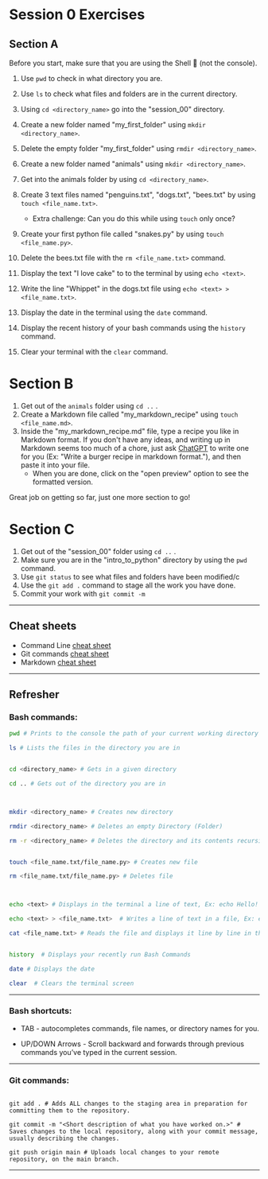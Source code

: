 # Session 0 Exercises

## Section A

Before you start, make sure that you are using the Shell 🐚 (not the console).

1. Use `pwd` to check in what directory you are.

2. Use `ls` to check what files and folders are in the current directory.

3. Using `cd <directory_name>` go into the "session_00" directory.

4. Create a new folder named "my_first_folder" using `mkdir <directory_name>`.

5. Delete the empty folder "my_first_folder" using `rmdir <directory_name>`.

6. Create a new folder named "animals" using `mkdir <directory_name>`.

7. Get into the animals folder by using `cd <directory_name>`.

8. Create 3 text files named "penguins.txt", "dogs.txt", "bees.txt" by using `touch <file_name.txt>`.
    - Extra challenge: Can you do this while using `touch` only once?

9. Create your first python file called "snakes.py" by using `touch <file_name.py>`.

10. Delete the bees.txt file with the `rm <file_name.txt>` command.

11. Display the text "I love cake" to to the terminal by using `echo <text>`.

12. Write the line "Whippet" in the dogs.txt file using `echo <text> > <file_name.txt>`.

13. Display the date in the terminal using the `date` command.

14. Display the recent history of your bash commands using the `history` command.

15. Clear your terminal with the `clear` command.


# Section B

1. Get out of the `animals` folder using `cd ..` .
2. Create a Markdown file called "my_markdown_recipe" using `touch <file_name.md>`.
3. Inside the "my_markdown_recipe.md" file,  type a recipe you like in Markdown format. If you don't have any ideas, and writing up in Markdown seems too much of a chore, just ask [ChatGPT](https://chat.openai.com/) to write one for you (Ex: "Write a burger recipe in markdown format."), and then paste it into your file. 
    - When you are done, click on the "open preview" option to see the formatted version.

Great job on getting so far, just one more section to go!

# Section C

1. Get out of the "session_00" folder using `cd ..` .
2. Make sure you are in the "intro_to_python" directory by using the `pwd` command.
3. Use `git status` to see what files and folders have been modified/c
3. Use the `git add .` command to stage all the work you have done.
4. Commit your work with `git commit -m`






---


## Cheat sheets
 - Command Line [cheat sheet](https://www.git-tower.com/blog/command-line-cheat-sheet/)
 - Git commands [cheat sheet](https://education.github.com/git-cheat-sheet-education.pdf)
- Markdown [cheat sheet](https://github.com/adam-p/markdown-here/wiki/Markdown-Cheatsheet) 

---

## Refresher

### Bash commands:

```bash
pwd # Prints to the console the path of your current working directory

ls # Lists the files in the directory you are in


cd <directory_name> # Gets in a given directory

cd .. # Gets out of the directory you are in



mkdir <directory_name> # Creates new directory

rmdir <directory_name> # Deletes an empty Directory (Folder)

rm -r <directory_name> # Deletes the directory and its contents recursively


touch <file_name.txt/file_name.py> # Creates new file

rm <file_name.txt/file_name.py> # Deletes file



echo <text> # Displays in the terminal a line of text, Ex: echo Hello!

echo <text> > <file_name.txt>  # Writes a line of text in a file, Ex: echo Bonjour! > file.txt

cat <file_name.txt> # Reads the file and displays it line by line in the terminal, Ex: cat file.txt --> Bonjour!


history  # Displays your recently run Bash Commands​

date # Displays the date

clear  # Clears the terminal screen

```

---

### Bash shortcuts:

- TAB - autocompletes commands, file names, or directory names for you​.

- UP/DOWN Arrows - Scroll backward and forwards through previous commands you’ve typed in the current session. ​

---

### Git commands:

```shell

git add . # Adds ALL changes to the staging area in preparation for committing them to the repository.​

git commit -m "<Short description of what you have worked on.>" #  Saves changes to the local repository, along with your commit message, usually describing the changes.

git push origin main # Uploads local changes to your remote repository, on the main branch.
```

---




